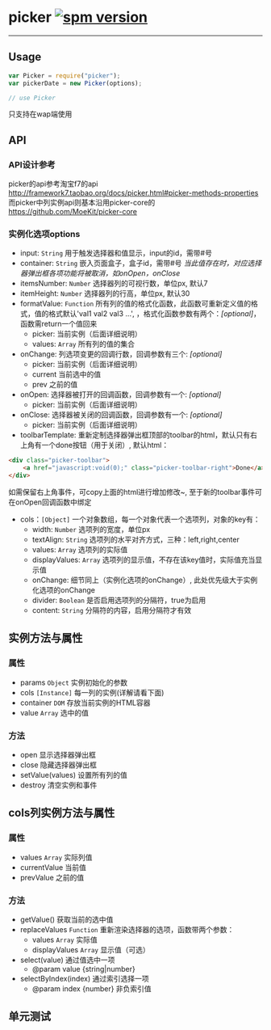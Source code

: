 # picker [![spm version](http://moekit.com/badge/picker)](http://spmjs.io/package/picker)

---

## Usage
```js
var Picker = require("picker");
var pickerDate = new Picker(options);

// use Picker
```

只支持在wap端使用

## API

### API设计参考
picker的api参考淘宝f7的api  
http://framework7.taobao.org/docs/picker.html#picker-methods-properties  
而picker中列实例api则基本沿用picker-core的  
https://github.com/MoeKit/picker-core

### 实例化选项options
+ input: `String` 用于触发选择器和值显示，input的id，需带#号
+ container: `String` 嵌入页面盒子，盒子id，需带#号 *当此值存在时，对应选择器弹出框各项功能将被取消，如onOpen，onClose*
+ itemsNumber: `Number` 选择器列的可视行数，单位px, 默认7
+ itemHeight: `Number` 选择器列的行高，单位px, 默认30
+ formatValue: `Function` 所有列的值的格式化函数，此函数可重新定义值的格式，值的格式默认'val1 val2 val3 ...', ，格式化函数参数有两个：*[optional]*，函数需return一个值回来
	+ picker: 当前实例（后面详细说明）
	+ values: `Array` 所有列的值的集合
+ onChange: 列选项变更的回调行数，回调参数有三个: *[optional]*
	+ picker: 当前实例（后面详细说明）
	+ current 当前选中的值
	+ prev 之前的值
+ onOpen: 选择器被打开的回调函数，回调参数有一个: *[optional]*
	+ picker: 当前实例（后面详细说明）
+ onClose: 选择器被关闭的回调函数，回调参数有一个: *[optional]*
	+ picker: 当前实例（后面详细说明）
+ toolbarTemplate: 重新定制选择器弹出框顶部的toolbar的html，默认只有右上角有一个done按钮（用于关闭）, 默认html：
```html
<div class="picker-toolbar">
	<a href="javascript:void(0);" class="picker-toolbar-right">Done</a>
</div>
```
如需保留右上角事件，可copy上面的html进行增加修改~, 至于新的toolbar事件可在onOpen回调函数中绑定
+ cols：`[Object]` 一个对象数组，每一个对象代表一个选项列，对象的key有：
	+ width: `Number` 选项列的宽度，单位px
	+ textAlign: `String` 选项列的水平对齐方式，三种：left,right,center
	+ values: `Array` 选项列的实际值
	+ displayValues: `Array` 选项列的显示值，不存在该key值时，实际值充当显示值
	+ onChange: 细节同上（实例化选项的onChange）, 此处优先级大于实例化选项的onChange
	+ divider: `Boolean` 是否启用选项列的分隔符，true为启用
	+ content: `String` 分隔符的内容，启用分隔符才有效

## 实例方法与属性

### 属性
+ params `Object` 实例初始化的参数
+ cols `[Instance]` 每一列的实例(详解请看下面)
+ container `DOM` 存放当前实例的HTML容器
+ value `Array` 选中的值

### 方法
+ open 显示选择器弹出框
+ close 隐藏选择器弹出框
+ setValue(values) 设置所有列的值
+ destroy 清空实例和事件

## cols列实例方法与属性

### 属性
+ values `Array` 实际列值
+ currentValue 当前值
+ prevValue 之前的值

### 方法
+ getValue() 获取当前的选中值
+ replaceValues `Function` 重新渲染选择器的选项，函数带两个参数：
	+ values `Array` 实际值
	+ displayValues `Array` 显示值（可选）
+ select(value) 通过值选中一项
	+ @param value {string|number}
+ selectByIndex(index) 通过索引选择一项
	+ @param index {number} 非负索引值

## 单元测试